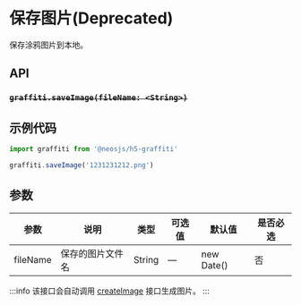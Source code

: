 # 保存图片(Deprecated) <BadgeTip text="弃用" type="danger"></BadgeTip>

保存涂鸦图片到本地。

## API
### ~~`graffiti.saveImage(fileName: <String>)`~~
### 

## 示例代码
```js
import graffiti from '@neosjs/h5-graffiti'

graffiti.saveImage('1231231212.png')
```

## 参数

| 参数                       | 说明                       | 类型   | 可选值          | 默认值       | 是否必选|
| ------------------- | -------------------- | ------ | --------------- | ------------ |------------ |
| fileName                | 保存的图片文件名           | String | —               | new Date()            | 否 |

:::info
该接口会自动调用 [createImage](createImage) 接口生成图片。
:::
